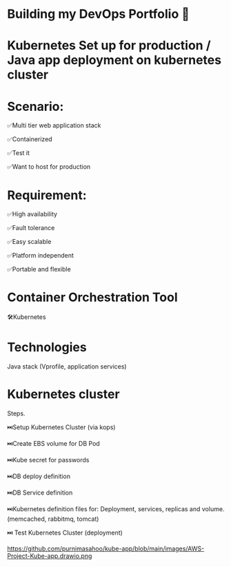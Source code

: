 # Building my DevOps Portfolio 🚀

# Kubernetes Set up for production / Java app deployment on kubernetes cluster

# Scenario:

✅Multi tier web application stack

✅Containerized

✅Test it

✅Want to host for production

# Requirement:

✅High availability

✅Fault tolerance

✅Easy scalable

✅Platform independent

✅Portable and flexible

# Container Orchestration Tool

🛠️Kubernetes

# Technologies

Java stack (Vprofile, application services)

# Kubernetes cluster

Steps.

⏭️Setup Kubernetes Cluster (via kops)

⏭️Create EBS volume for DB Pod

⏭️Kube secret for passwords

⏭️DB deploy definition

⏭️DB Service definition

⏭️Kubernetes definition files for: Deployment, services, replicas and volume.(memcached, rabbitmq, tomcat)

⏭️ Test Kubernetes Cluster (deployment)

https://github.com/purnimasahoo/kube-app/blob/main/images/AWS-Project-Kube-app.drawio.png
